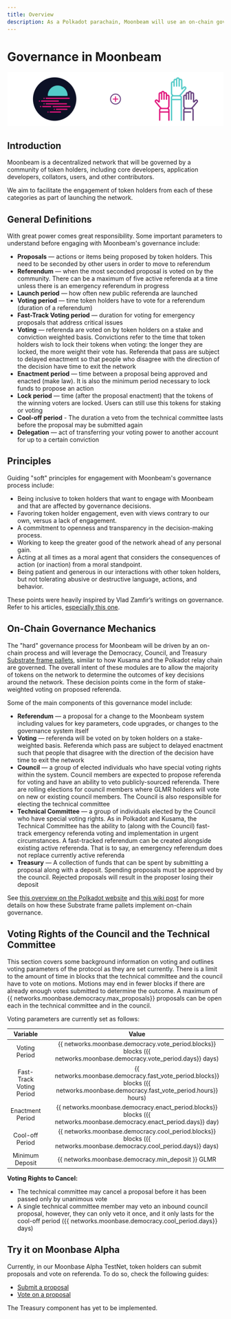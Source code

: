 ```yaml
---
title: Overview
description: As a Polkadot parachain, Moonbeam will use an on-chain governance system, allowing for a stake-weighted vote on public referenda.
---
```


# Governance in Moonbeam

![Governance Moonbeam Banner](/images/governance/governance-overview-banner.png)

## Introduction

Moonbeam is a decentralized network that will be governed by a community of token holders, including core developers, application developers, collators, users, and other contributors. 

We aim to facilitate the engagement of token holders from each of these categories as part of launching the network.

## General Definitions

With great power comes great responsibility. Some important parameters to understand before engaging with Moonbeam's governance include:

 - **Proposals** — actions or items being proposed by token holders. This need to be seconded by other users in order to move to referendum
 - **Referendum** — when the most seconded proposal is voted on by the community. There can be a maximum of five active referenda at a time unless there is an emergency referendum in progress
 - **Launch period** — how often new public referenda are launched
 - **Voting period** — time token holders have to vote for a referendum (duration of a referendum)
 - **Fast-Track Voting period** — duration for voting for emergency proposals that address critical issues
- **Voting** — referenda are voted on by token holders on a stake and conviction weighted basis. Convictions refer to the time that token holders wish to lock their tokens when voting: the longer they are locked, the more weight their vote has. Referenda that pass are subject to delayed enactment so that people who disagree with the direction of the decision have time to exit the network
 - **Enactment period** — time between a proposal being approved and enacted (make law). It is also the minimum period necessary to lock funds to propose an action
 - **Lock period** — time (after the proposal enactment) that the tokens of the winning voters are locked. Users can still use this tokens for staking or voting
 - **Cool-off period** - The duration a veto from the technical committee lasts before the proposal may be submitted again 
 - **Delegation** — act of transferring your voting power to another account for up to a certain conviction

## Principles

Guiding "soft" principles for engagement with Moonbeam's governance process include:

 - Being inclusive to token holders that want to engage with Moonbeam and that are affected by governance decisions.
 - Favoring token holder engagement, even with views contrary to our own, versus a lack of engagement.
 - A commitment to openness and transparency in the decision-making process.
 - Working to keep the greater good of the network ahead of any personal gain.  
 - Acting at all times as a moral agent that considers the consequences of action (or inaction) from a moral standpoint.
 - Being patient and generous in our interactions with other token holders, but not tolerating abusive or destructive language, actions, and behavior.

These points were heavily inspired by Vlad Zamfir’s writings on governance. Refer to his articles, [especially this one](https://medium.com/@Vlad_Zamfir/how-to-participate-in-blockchain-governance-in-good-faith-and-with-good-manners-bd4e16846434).

## On-Chain Governance Mechanics

The "hard" governance process for Moonbeam will be driven by an on-chain process and will leverage the Democracy, Council, and Treasury [Substrate frame pallets](/resources/glossary/#substrate-frame-pallets), similar to how Kusama and the Polkadot relay chain are governed. The overall intent of these modules are to allow the majority of tokens on the network to determine the outcomes of key decisions around the network. These decision points come in the form of stake-weighted voting on proposed referenda.

Some of the main components of this governance model include:

 - **Referendum** — a proposal for a change to the Moonbeam system including values for key parameters, code upgrades, or changes to the governance system itself
 - **Voting** — referenda will be voted on by token holders on a stake-weighted basis. Referenda which pass are subject to delayed enactment such that people that disagree with the direction of the decision have time to exit the network
 - **Council** — a group of elected individuals who have special voting rights within the system. Council members are expected to propose referenda for voting and have an ability to veto publicly-sourced referenda. There are rolling elections for council members where GLMR holders will vote on new or existing council members. The Council is also responsible for electing the technical committee
 - **Technical Committee** — a group of individuals elected by the Council who have special voting rights. As in Polkadot and Kusama, the Technical Committee has the ability to (along with the Council) fast-track emergency referenda voting and implementation in urgent circumstances. A fast-tracked referendum can be created alongside existing active referenda. That is to say, an emergency referendum does not replace currently active referenda
 - **Treasury** — A collection of funds that can be spent by submitting a proposal along with a deposit. Spending proposals must be approved by the council. Rejected proposals will result in the proposer losing their deposit

See [this overview on the Polkadot website](https://polkadot.network/a-walkthrough-of-polkadots-governance/) and [this wiki post](https://wiki.polkadot.network/docs/learn-governance) for more details on how these Substrate frame pallets implement on-chain governance.

## Voting Rights of the Council and the Technical Committee

This section covers some background information on voting and outlines voting parameters of the protocol as they are set currently. There is a limit to the amount of time in blocks that the technical committee and the council have to vote on motions. Motions may end in fewer blocks if there are already enough votes submitted to determine the outcome. A maximum of {{ networks.moonbase.democracy.max_proposals}} proposals can be open each in the technical committee and in the council.

Voting parameters are currently set as follows:

|             Variable             |     |                         Value                         |
| :------------------------------: | :-: | :---------------------------------------------------: |
|     Voting Period     |     |     {{ networks.moonbase.democracy.vote_period.blocks}} blocks ({{ networks.moonbase.democracy.vote_period.days}} days)     |
|        Fast-Track Voting Period        |     |     {{ networks.moonbase.democracy.fast_vote_period.blocks}} blocks ({{ networks.moonbase.democracy.fast_vote_period.hours}} hours)     | | 
|          Enactment Period           |     |     {{ networks.moonbase.democracy.enact_period.blocks}} blocks ({{ networks.moonbase.democracy.enact_period.days}} day)  |
| Cool-off Period |     |     {{ networks.moonbase.democracy.cool_period.blocks}} blocks ({{ networks.moonbase.democracy.cool_period.days}} days)  |
|              Minimum Deposit               |     | {{ networks.moonbase.democracy.min_deposit }} GLMR |

**Voting Rights to Cancel:**

 * The technical committee may cancel a proposal before it has been passed only by unanimous vote
 * A single technical committee member may veto an inbound council proposal, however, they can only veto it once, and it only lasts for the cool-off period ({{ networks.moonbase.democracy.cool_period.days}} days)

## Try it on Moonbase Alpha

Currently, in our Moonbase Alpha TestNet, token holders can submit proposals and vote on referenda. To do so, check the following guides:

 - [Submit a proposal](/governance/proposals/)
 - [Vote on a proposal](/governance/voting/)

The Treasury component has yet to be implemented.
